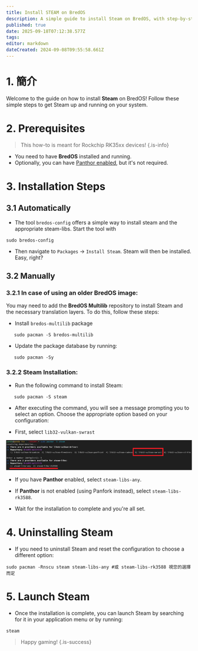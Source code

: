 ```yaml
---
title: Install STEAM on BredOS
description: A simple guide to install Steam on BredOS, with step-by-step instructions for both Panthor-enabled and non-Panthor configurations.
published: true
date: 2025-09-18T07:12:38.577Z
tags:
editor: markdown
dateCreated: 2024-09-08T09:55:58.661Z
---
```


# 1. 簡介

Welcome to the guide on how to install **Steam** on BredOS! Follow these simple steps to get Steam up and running on your system.

# 2. Prerequisites

> This how-to is meant for Rockchip RK35xx devices!
> {.is-info}

- You need to have **BredOS** installed and running.
- Optionally, you can have [Panthor enabled](/how-to/how-to-setup-panthor), but it's not required.

# 3. Installation Steps

## 3.1 Automatically

- The tool `bredos-config` offers a simple way to install steam and the appropriate steam-libs. Start the tool with

```
sudo bredos-config
```

- Then navigate to `Packages` -> `Install Steam`. Steam will then be installed. Easy, right?

## 3.2 Manually

### 3.2.1 In case of using an older BredOS image:

You may need to add the **BredOS Multilib** repository to install Steam and the necessary translation layers. To do this, follow these steps:

- Install `bredos-multilib` package

```
   sudo pacman -S bredos-multilib
```

- Update the package database by running:

```
   sudo pacman -Sy
```

### 3.2.2 Steam Installation:

- Run the following command to install Steam:

```
   sudo pacman -S steam
```

- After executing the command, you will see a message prompting you to select an option. Choose the appropriate option based on your configuration:

- First, select `lib32-vulkan-swrast`

![steam\\_libs\\_selection.png](/steam_libs_selection.png)

- If you have **Panthor** enabled, select `steam-libs-any`.

- If **Panthor** is not enabled (using Panfork instead), select `steam-libs-rk3588`.

- Wait for the installation to complete and you're all set.

# 4. Uninstalling Steam

- If you need to uninstall Steam and reset the configuration to choose a different option:

```
sudo pacman -Rnscu steam steam-libs-any #或 steam-libs-rk3588 視您的選擇而定
```

# 5. Launch Steam

- Once the installation is complete, you can launch Steam by searching for it in your application menu or by running:

```
steam
```

> Happy gaming!
> {.is-success}


